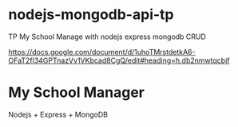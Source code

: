 # nodejs-mongodb-api-tp
TP My School Manage with nodejs express mongodb CRUD


https://docs.google.com/document/d/1uhoTMrstdetkA6-OFaT2fl34GPTnazVv1VKbcad8CgQ/edit#heading=h.db2nmwtqcbjf


# My School Manager
Nodejs + Express + MongoDB
